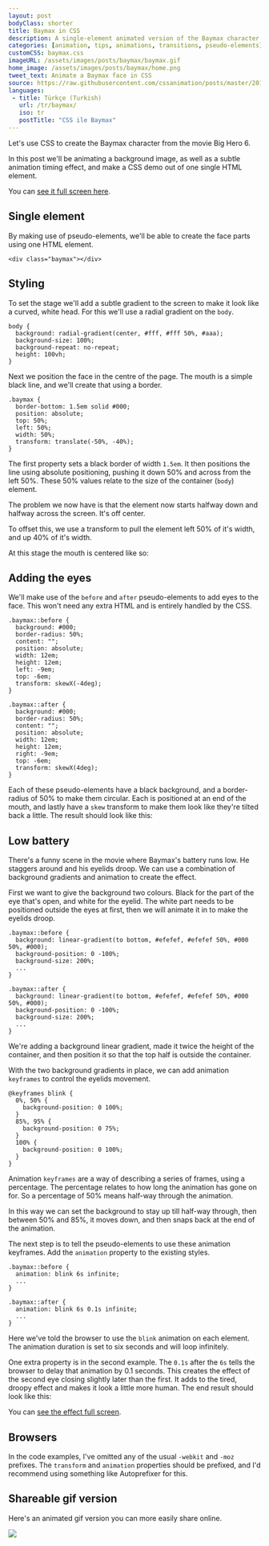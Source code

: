 ```yaml
---
layout: post
bodyClass: shorter
title: Baymax in CSS
description: A single-element animated version of the Baymax character's face from Big Hero 6.
categories: [animation, tips, animations, transitions, pseudo-elements]
customCSS: baymax.css
imageURL: /assets/images/posts/baymax/baymax.gif
home_image: /assets/images/posts/baymax/home.png
tweet_text: Animate a Baymax face in CSS
source: https://raw.githubusercontent.com/cssanimation/posts/master/2015-02-18-baymax.md
languages:
 - title: Türkçe (Turkish)
   url: /tr/baymax/
   iso: tr
   postTitle: "CSS ile Baymax"
---
```


Let's use CSS to create the Baymax character from the movie Big Hero 6.

<!--more-->

In this post we'll be animating a background image, as well as a subtle animation timing effect, and make a CSS demo out of one single HTML element.

<section class="demo-container baymax-container">
  <a href="http://codepen.io/donovanh/full/ZYaMjw/" class="baymax"></a>
</section>

You can [see it full screen here](http://codepen.io/donovanh/full/ZYaMjw/).

## Single element

By making use of pseudo-elements, we'll be able to create the face parts using one HTML element. 


```
<div class="baymax"></div>
```

## Styling

To set the stage we'll add a subtle gradient to the screen to make it look like a curved, white head. For this we'll use a radial gradient on the `body`.


```
body {
  background: radial-gradient(center, #fff, #fff 50%, #aaa);
  background-size: 100%;
  background-repeat: no-repeat;
  height: 100vh;
}
```

Next we position the face in the centre of the page. The mouth is a simple black line, and we'll create that using a border.


```
.baymax {
  border-bottom: 1.5em solid #000;
  position: absolute;
  top: 50%;
  left: 50%;
  width: 50%;
  transform: translate(-50%, -40%);
}
```

The first property sets a black border of width `1.5em`. It then positions the line using absolute positioning, pushing it down 50% and across from the left 50%. These 50% values relate to the size of the container (`body`) element.

The problem we now have is that the element now starts halfway down and halfway across the screen. It's off center.

To offset this, we use a transform to pull the element left 50% of it's width, and up 40% of it's width.

At this stage the mouth is centered like so:

<section class="demo-container baymax-container">
  <span class="baymax no-pseudo-elements"></span>
</section>

## Adding the eyes

We'll make use of the `before` and `after` pseudo-elements to add eyes to the face. This won't need any extra HTML and is entirely handled by the CSS.


```
.baymax::before {
  background: #000;
  border-radius: 50%;
  content: "";
  position: absolute;
  width: 12em;
  height: 12em;
  left: -9em;
  top: -6em;
  transform: skewX(-4deg);
}

.baymax::after {
  background: #000;
  border-radius: 50%;
  content: "";
  position: absolute;
  width: 12em;
  height: 12em;
  right: -9em;
  top: -6em;
  transform: skewX(4deg);
}
```

Each of these pseudo-elements have a black background, and a border-radius of 50% to make them circular. Each is positioned at an end of the mouth, and lastly have a `skew` transform to make them look like they're tilted back a little. The result should look like this:

<section class="demo-container baymax-container">
  <span class="baymax no-animation"></span>
</section>

## Low battery

There's a funny scene in the movie where Baymax's battery runs low. He staggers around and his eyelids droop. We can use a combination of background gradients and animation to create the effect.

First we want to give the background two colours. Black for the part of the eye that's open, and white for the eyelid. The white part needs to be positioned outside the eyes at first, then we will animate it in to make the eyelids droop.


```
.baymax::before {
  background: linear-gradient(to bottom, #efefef, #efefef 50%, #000 50%, #000);
  background-position: 0 -100%;
  background-size: 200%;
  ...
}

.baymax::after {
  background: linear-gradient(to bottom, #efefef, #efefef 50%, #000 50%, #000);
  background-position: 0 -100%;
  background-size: 200%;
  ...
}
```

We're adding a background linear gradient, made it twice the height of the container, and then position it so that the top half is outside the container.

With the two background gradients in place, we can add animation `keyframes` to control the eyelids movement.


```
@keyframes blink {
  0%, 50% {
    background-position: 0 100%;
  }
  85%, 95% {
    background-position: 0 75%;
  }
  100% {
    background-position: 0 100%;
  }
}
```

Animation `keyframes` are a way of describing a series of frames, using a percentage. The percentage relates to how long the animation has gone on for. So a percentage of 50% means half-way through the animation.

In this way we can set the background to stay up till half-way through, then between 50% and 85%, it moves down, and then snaps back at the end of the animation.

The next step is to tell the pseudo-elements to use these animation keyframes. Add the `animation` property to the existing styles.


```
.baymax::before {
  animation: blink 6s infinite;
  ...
}

.baymax::after {
  animation: blink 6s 0.1s infinite;
  ...
}
```

Here we've told the browser to use the `blink` animation on each element. The animation duration is set to six seconds and will loop infinitely.

One extra property is in the second example. The `0.1s` after the `6s` tells the browser to delay that animation by 0.1 seconds. This creates the effect of the second eye closing slightly later than the first. It adds to the tired, droopy effect and makes it look a little more human. The end result should look like this:

<section class="demo-container baymax-container">
  <a href="http://codepen.io/donovanh/full/ZYaMjw/" class="baymax"></a>
</section>

You can [see the effect full screen](http://codepen.io/donovanh/full/ZYaMjw/).

## Browsers

In the code examples, I've omitted any of the usual `-webkit` and `-moz` prefixes. The `transform` and `animation` properties should be prefixed, and I'd recommend using something like Autoprefixer for this. 

## Shareable gif version

Here's an animated gif version you can more easily share online.

<a href="/assets/images/posts/baymax/baymax.gif"><img src="/assets/images/posts/baymax/baymax.gif" style="max-width:225px"></a>

